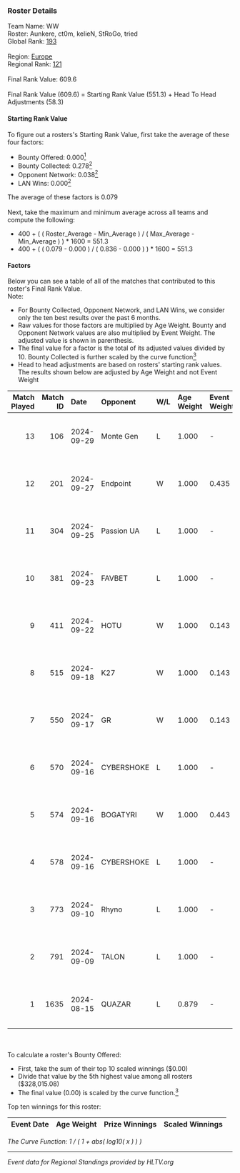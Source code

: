### Roster Details<br />
Team Name: WW<br />
Roster: Aunkere, ct0m, kelieN, StRoGo, tried<br />
Global Rank: [193](../../standings_global_2024_10_02.md)<br />
<br />
Region: [Europe]( ../../standings_europe_2024_10_02.md)<br />
Regional Rank: [121]( ../../standings_europe_2024_10_02.md)<br />
<br />
Final Rank Value:  609.6<br />
<br />
Final Rank Value (609.6) = Starting Rank Value (551.3) + Head To Head Adjustments (58.3)<br />

#### Starting Rank Value<br />
To figure out a rosters's Starting Rank Value, first take the average of these four factors:<br />
- Bounty Offered: 0.000[<sup>1</sup>](#table2)
- Bounty Collected: 0.278[<sup>2</sup>](#table1)
- Opponent Network: 0.038[<sup>2</sup>](#table1)
- LAN Wins: 0.000[<sup>2</sup>](#table1)

The average of these factors is 0.079<br />
<br />
Next, take the maximum and minimum average across all teams and compute the following:<br />
- 400 + ( ( Roster_Average - Min_Average ) / ( Max_Average - Min_Average ) ) * 1600 = 551.3
- 400 + ( ( 0.079 - 0.000 ) / ( 0.836 - 0.000 ) ) * 1600 = 551.3


#### Factors<br />
Below you can see a table of all of the matches that contributed to this roster's Final Rank Value.<br />
Note:<br />

- For Bounty Collected, Opponent Network, and LAN Wins, we consider only the ten best results over the past 6 months.
- Raw values for those factors are multiplied by Age Weight. Bounty and Opponent Network values are also multiplied by Event Weight. The adjusted value is shown in parenthesis.
- The final value for a factor is the total of its adjusted values divided by 10. Bounty Collected is further scaled by the curve function[<sup>3</sup>](#curveFunction)
- Head to head adjustments are based on rosters' starting rank values. The results shown below are adjusted by Age Weight and not Event Weight
<span id="table1"></span><br />


| Match Played | Match ID | Date       | Opponent   | W/L | Age Weight | Event Weight | Bounty Collected | Opponent Network | LAN Wins  | H2H Adj. | Roster                               |
| -: | -: | :- | :- | :- | :- | :- | :- | :- | :- | -: | :- |
|           13 |      106 | 2024-09-29 | Monte Gen  | L   | 1.000      | -            | -                | -                | -         |    -3.70 | Aunkere, ct0m, kelieN, StRoGo, tried |
|           12 |      201 | 2024-09-27 | Endpoint   | W   | 1.000      | 0.435        | 0.055 (0.024)    | 0.630 (0.274)    | 0 (0.000) |    27.12 | Aunkere, ct0m, Jerry, StRoGo, tried  |
|           11 |      304 | 2024-09-25 | Passion UA | L   | 1.000      | -            | -                | -                | -         |    -3.56 | Aunkere, ct0m, Jerry, StRoGo, tried  |
|           10 |      381 | 2024-09-23 | FAVBET     | L   | 1.000      | -            | -                | -                | -         |    -4.57 | Aunkere, ct0m, Jerry, StRoGo, tried  |
|            9 |      411 | 2024-09-22 | HOTU       | W   | 1.000      | 0.143        | 0.006 (0.001)    | 0.386 (0.055)    | 0 (0.000) |    24.56 | Aunkere, ct0m, Jerry, StRoGo, tried  |
|            8 |      515 | 2024-09-18 | K27        | W   | 1.000      | 0.143        | 0.000 (0.000)    | 0.233 (0.033)    | 0 (0.000) |    19.93 | Aunkere, ct0m, Jerry, StRoGo, tried  |
|            7 |      550 | 2024-09-17 | GR         | W   | 1.000      | 0.143        | 0.004 (0.001)    | 0.140 (0.020)    | 0 (0.000) |    22.05 | Aunkere, ct0m, Jerry, StRoGo, tried  |
|            6 |      570 | 2024-09-16 | CYBERSHOKE | L   | 1.000      | -            | -                | -                | -         |    -2.22 | Aunkere, ct0m, Jerry, StRoGo, tried  |
|            5 |      574 | 2024-09-16 | BOGATYRI   | W   | 1.000      | 0.443        | 0.000 (0.000)    | 0.000 (0.000)    | 0 (0.000) |     9.96 | Aunkere, ct0m, Jerry, StRoGo, tried  |
|            4 |      578 | 2024-09-16 | CYBERSHOKE | L   | 1.000      | -            | -                | -                | -         |    -2.04 | Aunkere, ct0m, Jerry, StRoGo, tried  |
|            3 |      773 | 2024-09-10 | Rhyno      | L   | 1.000      | -            | -                | -                | -         |    -5.02 | Aunkere, ct0m, Jerry, StRoGo, tried  |
|            2 |      791 | 2024-09-09 | TALON      | L   | 1.000      | -            | -                | -                | -         |    -9.63 | Aunkere, ct0m, Jerry, StRoGo, tried  |
|            1 |     1635 | 2024-08-15 | QUAZAR     | L   | 0.879      | -            | -                | -                | -         |   -14.63 | Aunkere, ct0m, Jerry, StRoGo, tried  |

<br />
<span id="table2"></span><br />
To calculate a roster's Bounty Offered:<br />

- First, take the sum of their top 10 scaled winnings ($0.00)
- Divide that value by the 5th highest value among all rosters ($328,015.08)
- The final value (0.00) is scaled by the curve function.[<sup>3</sup>](#curveFunction)

Top ten winnings for this roster:<br />

| Event Date | Age Weight | Prize Winnings | Scaled Winnings |
| :- | -: | :- | :- |


<span id="curveFunction"></span>_The Curve Function: 1 / ( 1 + abs( log10( x ) ) )_<br />

---
_Event data for Regional Standings provided by HLTV.org_<br />
